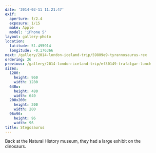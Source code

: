 ```yaml
---
date: '2014-03-11 11:21:47'
exif:
  aperture: f/2.4
  exposure: 1/15
  make: Apple
  model: 'iPhone 5'
layout: gallery-photo
location:
  latitude: 51.495914
  longitude: -0.176366
next: /gallery/2014-london-iceland-trip/59809e9-tyrannosaurus-rex
ordering: 26
previous: /gallery/2014-london-iceland-trip/ef30149-trafalgar-lunch
sizes:
  1280:
    height: 960
    width: 1280
  640w:
    height: 480
    width: 640
  200x200:
    height: 200
    width: 200
  96x96:
    height: 96
    width: 96
title: Stegosaurus
---
```


Back at the Natural History museum, they had a large exhibit on the dinosaurs.
